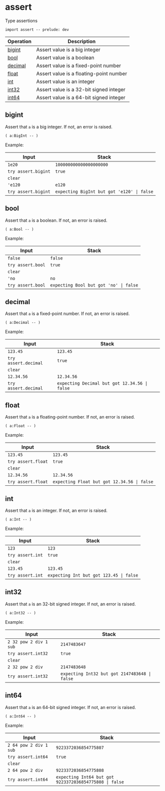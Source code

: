 # assert

<!-- eval: import assert -->

Type assertions

    import assert -- prelude: dev

<!-- index -->

| Operation            | Description
|---------------------|----------------
| [bigint](#bigint)   | Assert value is a big integer
| [bool](#bool)       | Assert value is a boolean
| [decimal](#decimal) | Assert value is a fixed-point number
| [float](#float)     | Assert value is a floating-point number
| [int](#int)         | Assert value is an integer
| [int32](#int32)     | Assert value is a 32-bit signed integer
| [int64](#int64)     | Assert value is a 64-bit signed integer


## bigint

Assert that `a` is a big integer. If not, an error is raised.

    ( a:BigInt -- )

Example:

<!-- test: bigint -->

| Input               | Stack
|---------------------|------------------
| `1e20`              | `100000000000000000000`
| `try assert.bigint` | `true`
| `clear`             |
| `'e120`             | `e120`
| `try assert.bigint` | `expecting BigInt but got 'e120' \| false`


## bool

Assert that `a` is a boolean. If not, an error is raised.

    ( a:Bool -- )

Example:

<!-- test: bool -->

| Input               | Stack
|---------------------|------------------
| `false`             | `false`
| `try assert.bool`   | `true`
| `clear`             |
| `'no`               | `no`
| `try assert.bool`   | `expecting Bool but got 'no' \| false`


## decimal

Assert that `a` is a fixed-point number. If not, an error is raised.

    ( a:Decimal -- )

Example:

<!-- test: decimal -->

| Input                | Stack
|----------------------|------------------
| `123.45`             | `123.45`
| `try assert.decimal` | `true`
| `clear`              |
| `12.34.56`           | `12.34.56`
| `try assert.decimal` | `expecting Decimal but got 12.34.56 \| false`


## float

Assert that `a` is a floating-point number. If not, an error is raised.

    ( a:Float -- )

Example:

<!-- test: float -->

| Input               | Stack
|---------------------|------------------
| `123.45`            | `123.45`
| `try assert.float`  | `true`
| `clear`             |
| `12.34.56`          | `12.34.56`
| `try assert.float`  | `expecting Float but got 12.34.56 \| false`


## int

Assert that `a` is an integer. If not, an error is raised.

    ( a:Int -- )

Example:

<!-- test: int -->

| Input               | Stack
|---------------------|------------------
| `123`               | `123`
| `try assert.int`    | `true`
| `clear`             |
| `123.45`            | `123.45`
| `try assert.int`    | `expecting Int but got 123.45 \| false`


## int32

Assert that `a` is an 32-bit signed integer. If not, an error is raised.

    ( a:Int32 -- )

Example:

<!-- test: int -->

| Input                  | Stack
|------------------------|------------------
| `2 32 pow 2 div 1 sub` | `2147483647`
| `try assert.int32`     | `true`
| `clear`                |
| `2 32 pow 2 div`       | `2147483648`
| `try assert.int32`     | `expecting Int32 but got 2147483648 \| false`


## int64

Assert that `a` is an 64-bit signed integer. If not, an error is raised.

    ( a:Int64 -- )

Example:

<!-- test: int -->

| Input                  | Stack
|------------------------|------------------
| `2 64 pow 2 div 1 sub` | `9223372036854775807`
| `try assert.int64`     | `true`
| `clear`                |
| `2 64 pow 2 div`       | `9223372036854775808`
| `try assert.int64`     | `expecting Int64 but got 9223372036854775808 \| false`
